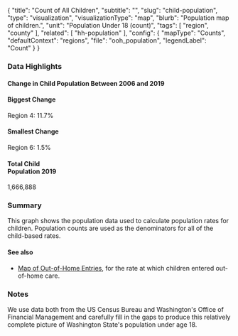 {
	"title": "Count of All Children",
	"subtitle": "",
	"slug": "child-population",
	"type": "visualization",
	"visualizationType": "map",
	"blurb": "Population map of children.",
    "unit": "Population Under 18 (count)",
    "tags": [
	    "region",
	    "county"
	],
	"related": [ "hh-population" ],
	"config": {
		"mapType": "Counts",
		"defaultContext": "regions",
		"file": "ooh_population",
		"legendLabel": "Count"
	}
}


### Data Highlights

<div class="stat">
  <h4>Change in Child Population Between 2006 and 2019</h4>
</div>

<div class="stat">
    <h4>Biggest Change</h4>
    <p>Region 4: 11.7%</p>
</div>

<div class="stat">
    <h4>Smallest Change</h4>
    <p>Region 6: 1.5%</p>
</div>

<div class="stat">
    <h4>Total Child<br>Population 2019</h4>
    <p>1,666,888</p>
</div>

### Summary

This graph shows the population data used to calculate population rates for children.
Population counts are used as the denominators for all of the child-based rates.

#### See also

- [Map of Out-of-Home Entries](https://portal.cssat.org/visualizations/ooh-entries-map), for the rate at which children entered out-of-home care.

### Notes

We use data both from the US Census Bureau and Washington's Office of Financial Management and carefully fill in the gaps to produce this relatively complete picture of Washington State's population under age 18.
